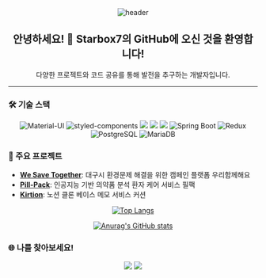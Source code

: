 <div align="center">
  <img src="https://capsule-render.vercel.app/api?type=wave&color=auto&height=300&section=header&text=Starbox%20Hub&fontSize=90" alt="header">
</div>


<h2 align="center">안녕하세요! 👋 Starbox7의 GitHub에 오신 것을 환영합니다!</h2>
<p align="center">
  다양한 프로젝트와 코드 공유를 통해 발전을 추구하는 개발자입니다.
</p>

---

### 🛠 기술 스택
<p align="center">
  <img src="https://img.shields.io/badge/MUI-007FFF?style=flat&logo=mui&logoColor=white" alt="Material-UI">
  <img src="https://img.shields.io/badge/styled--components-DB7093?style=flat&logo=styled-components&logoColor=white" alt="styled-components">
  <img src="https://img.shields.io/badge/JavaScript-F7DF1E?style=flat&logo=JavaScript&logoColor=black" />
  <img src="https://img.shields.io/badge/React-61DAFB?style=flat&logo=React&logoColor=black" />
  <img src="https://img.shields.io/badge/Express-000000?style=flat&logo=Express&logoColor=white" />
  <img src="https://img.shields.io/badge/Spring%20Boot-6DB33F?style=flat&logo=springboot&logoColor=white" alt="Spring Boot">
  <img src="https://img.shields.io/badge/Redux-764ABC?style=flat&logo=redux&logoColor=white" alt="Redux">
  <img src="https://img.shields.io/badge/PostgreSQL-4169E1?style=flat&logo=postgresql&logoColor=white" alt="PostgreSQL">
  <img src="https://img.shields.io/badge/MariaDB-003545?style=flat&logo=mariadb&logoColor=white" alt="MariaDB">
</p>

### 🌟 주요 프로젝트
- **[We Save Together](https://github.com/Starbox7/We_save_Together_Web.git)**: 대구시 환경문제 해결을 위한 캠페인 플랫폼 우리함께해요
- **[Pill-Pack](https://github.com/Starbox7/Pill-Pack)**: 인공지능 기반 의약품 분석 환자 케어 서비스 필팩
- **[Kirtion](https://github.com/Starbox7/RE-Kirtion.git)**: 노션 클론 베이스 메모 서비스 커션

<p align="center">
  <a href="https://github.com/starbox7/github-readme-stats">
    <img src="https://github-readme-stats.vercel.app/api/top-langs/?username=starbox7&layout=compact" alt="Top Langs">
  </a>
</p>

<p align="center">
  <a href="https://github.com/anuraghazra/github-readme-stats">
    <img src="https://github-readme-stats.vercel.app/api?username=starbox7" alt="Anurag's GitHub stats">
  </a>
</p>

### 🌐 나를 찾아보세요!
<p align="center">
  <a href="https://starbox918.notion.site/bumjune?pvs=4"><img src="https://img.shields.io/badge/Portfolio-222222?style=flat&logo=GitHub%20Sponsors&logoColor=white" /></a>
  <a href="https://velog.io/@starbox7/posts"><img src="https://img.shields.io/badge/Blog-FF5722?style=flat&logo=Google%20Chrome&logoColor=white" /></a>
</p>

